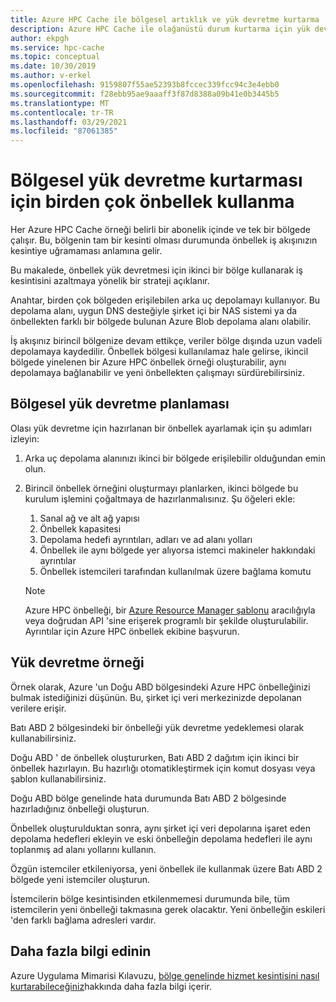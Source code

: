 ```yaml
---
title: Azure HPC Cache ile bölgesel artıklık ve yük devretme kurtarma
description: Azure HPC Cache ile olağanüstü durum kurtarma için yük devretme özellikleri sağlama teknikleri
author: ekpgh
ms.service: hpc-cache
ms.topic: conceptual
ms.date: 10/30/2019
ms.author: v-erkel
ms.openlocfilehash: 9159807f55ae52393b8fccec339fcc94c3e4ebb0
ms.sourcegitcommit: f28ebb95ae9aaaff3f87d8388a09b41e0b3445b5
ms.translationtype: MT
ms.contentlocale: tr-TR
ms.lasthandoff: 03/29/2021
ms.locfileid: "87061385"
---
```

# <a name="use-multiple-caches-for-regional-failover-recovery"></a>Bölgesel yük devretme kurtarması için birden çok önbellek kullanma

Her Azure HPC Cache örneği belirli bir abonelik içinde ve tek bir bölgede çalışır. Bu, bölgenin tam bir kesinti olması durumunda önbellek iş akışınızın kesintiye uğramaması anlamına gelir.

Bu makalede, önbellek yük devretmesi için ikinci bir bölge kullanarak iş kesintisini azaltmaya yönelik bir strateji açıklanır.

Anahtar, birden çok bölgeden erişilebilen arka uç depolamayı kullanıyor. Bu depolama alanı, uygun DNS desteğiyle şirket içi bir NAS sistemi ya da önbellekten farklı bir bölgede bulunan Azure Blob depolama alanı olabilir.

İş akışınız birincil bölgenize devam ettikçe, veriler bölge dışında uzun vadeli depolamaya kaydedilir. Önbellek bölgesi kullanılamaz hale gelirse, ikincil bölgede yinelenen bir Azure HPC önbellek örneği oluşturabilir, aynı depolamaya bağlanabilir ve yeni önbellekten çalışmayı sürdürebilirsiniz.

## <a name="planning-for-regional-failover"></a>Bölgesel yük devretme planlaması

Olası yük devretme için hazırlanan bir önbellek ayarlamak için şu adımları izleyin:

1. Arka uç depolama alanınızı ikinci bir bölgede erişilebilir olduğundan emin olun.
1. Birincil önbellek örneğini oluşturmayı planlarken, ikinci bölgede bu kurulum işlemini çoğaltmaya de hazırlanmalısınız. Şu öğeleri ekle:

   1. Sanal ağ ve alt ağ yapısı
   1. Önbellek kapasitesi
   1. Depolama hedefi ayrıntıları, adları ve ad alanı yolları
   1. Önbellek ile aynı bölgede yer alıyorsa istemci makineler hakkındaki ayrıntılar
   1. Önbellek istemcileri tarafından kullanılmak üzere bağlama komutu

   > [!NOTE]
   > Azure HPC önbelleği, bir [Azure Resource Manager şablonu](../azure-resource-manager/templates/overview.md) aracılığıyla veya doğrudan API 'sine erişerek programlı bir şekilde oluşturulabilir. Ayrıntılar için Azure HPC önbellek ekibine başvurun.

## <a name="failover-example"></a>Yük devretme örneği

Örnek olarak, Azure 'un Doğu ABD bölgesindeki Azure HPC önbelleğinizi bulmak istediğinizi düşünün. Bu, şirket içi veri merkezinizde depolanan verilere erişir.

Batı ABD 2 bölgesindeki bir önbelleği yük devretme yedeklemesi olarak kullanabilirsiniz.

Doğu ABD ' de önbellek oluştururken, Batı ABD 2 dağıtım için ikinci bir önbellek hazırlayın. Bu hazırlığı otomatikleştirmek için komut dosyası veya şablon kullanabilirsiniz.

Doğu ABD bölge genelinde hata durumunda Batı ABD 2 bölgesinde hazırladığınız önbelleği oluşturun.

Önbellek oluşturulduktan sonra, aynı şirket içi veri depolarına işaret eden depolama hedefleri ekleyin ve eski önbelleğin depolama hedefleri ile aynı toplanmış ad alanı yollarını kullanın.

Özgün istemciler etkileniyorsa, yeni önbellek ile kullanmak üzere Batı ABD 2 bölgede yeni istemciler oluşturun.

İstemcilerin bölge kesintisinden etkilenmemesi durumunda bile, tüm istemcilerin yeni önbelleği takmasına gerek olacaktır. Yeni önbelleğin eskileri 'den farklı bağlama adresleri vardır.

## <a name="learn-more"></a>Daha fazla bilgi edinin

Azure Uygulama Mimarisi Kılavuzu, [bölge genelinde hizmet kesintisini nasıl kurtarabileceğiniz](<https://docs.microsoft.com/azure/architecture/resiliency/recovery-loss-azure-region>)hakkında daha fazla bilgi içerir.
